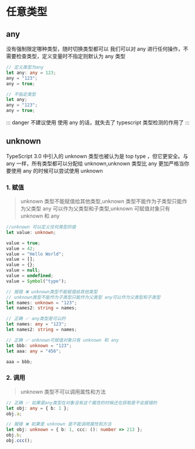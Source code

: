 # 任意类型

## any

没有强制限定哪种类型，随时切换类型都可以 我们可以对 any 进行任何操作，不需要检查类型，定义变量时不指定则默认为 any 类型

```ts
// 定义类型为any
let any: any = 123;
any = "123";
any = true;

// 不指定类型
let any;
any = "123";
any = true;
```

::: danger 不建议使用
使用 any 的话，就失去了 typescript 类型检测的作用了
:::

## unknown

TypeScript 3.0 中引入的 unknown 类型也被认为是 top type ，但它更安全。与 any 一样，所有类型都可以分配给 unknown,unknown 类型比 any 更加严格当你要使用 any 的时候可以尝试使用 unknown

### 1. 赋值

> unknown 类型不能赋值给其他类型,unknown 类型不能作为子类型只能作为父类型 any 可以作为父类型和子类型,unknown 可赋值对象只有 unknown 和 any

```ts
//unknown 可以定义任何类型的值
let value: unknown;

value = true;
value = 42;
value = "Hello World";
value = [];
value = {};
value = null;
value = undefined;
value = Symbol("type");

// 报错 ❌ unknown类型不能赋值给其他类型
// unknown类型不能作为子类型只能作为父类型 any可以作为父类型和子类型
let names: unknown = "123";
let names2: string = names;

// 正确 ✅ any类型是可以的
let names: any = "123";
let names2: string = names;

// 正确 ✅ unknown可赋值对象只有 unknown 和 any
let bbb: unknown = "123";
let aaa: any = "456";

aaa = bbb;
```

### 2. 调用

> unknown 类型不可以调用属性和方法

```ts
// 正确 ✅ 如果是any类型在对象没有这个属性的时候还在获取是不会报错的
let obj: any = { b: 1 };
obj.a;

// 报错 ❌ 如果是 unknown 是不能调用属性和方法
let obj: unknown = { b: 1, ccc: (): number => 213 };
obj.b;
obj.ccc();
```
